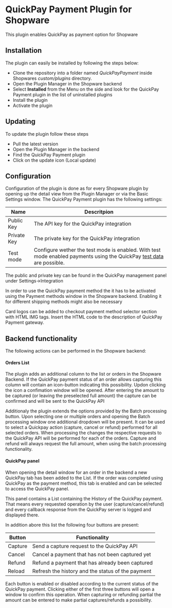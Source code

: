 # QuickPay Payment Plugin for Shopware #
This plugin enables QuickPay as payment option for Shopware
## Installation ##
The plugin can easily be installed by following the steps below:
- Clone the repository into a folder named *QuickPayPayment* inside Shopwares *custom/plugins* directory.
- Open the Plugin Manager in the Shopware backend
- Select **Installed** from the Menu on the side and look for the QuickPay Payment plugin in the list of uninstalled plugins
- Install the plugin
- Activate the plugin

## Updating ##
To update the plugin follow these steps
- Pull the latest version
- Open the Plugin Manager in the backend
- Find the QuickPay Payment plugin
- Click on the update icon (Local update)

## Configuration ##
Configuration of the plugin is done as for every Shopware plugin by opening up the detail view from the Plugin Manager or via the Basic Settings window.
The QuickPay Payment plugin has the following settings:

|  Name        | Descritpion                                   |
| ------------ | --------------------------------------------- |
|  Public Key  | The API key for the QuickPay integration      |
|  Private Key | The private key for the QuickPay integration  |
|  Test mode   | Configure wether the test mode is enabled. With test mode enabled payments using the QuickPay [test data](https://learn.quickpay.net/tech-talk/appendixes/test/ "test data") are possible.  |


The public and private key can be found in the QuickPay management panel under Settings->Integration

In order to use the QuickPay payment method the it has to be activated using the Payment methods window in the Shopware backend. Enabling it for different shipping methods might also be necessary

Card logos can be added to checkout payment method selector section with HTML IMG tags. Insert the HTML code to the description of QuickPay Payment gateway.

## Backend functionality ##
The following actions can be performed in the Shopware backend:

#### Orders List ####
The plugin adds an additional column to the list or orders in the Shopware Backend. If the QuickPay payment status of an order allows capturing this column will contain an icon-button indicating this possibility. Updon clicking the icon a confimation window will be opened. After entering the amount to be captured (or leaving the preselected full amount) the capture can be confirmed and will be sent to the QuickPay API

Additionaly the plugin extends the options provided by the Batch processing button. Upon selecting one or multiple orders and opening the Batch processing window one additional dropdown will be present. It can be used to select a Quickpay action (capture, cancel or refund) performed for all selected orders. When processing the changes the respective requests to the QuickPay API will be performed for each of the orders. Capture and refund will always request the full amount, when using the batch processing functionality.

#### QuickPay panel ####
When opening the detail window for an order in the backend a new QuickPay tab has been added to the List. If the order was completed using QuickPay as the payment method, this tab is enabled and can be selected to access the QuickPay panel.

This panel contains a List containing the History of the QuickPay payment. That means every requested operation by the user (capture/cancel/refund) and every callback response from the QuickPay server is logged and displayed there.

In addition abore this list the following four buttons are present:

| Button   | Functionality                                      |
| -------- | -------------------------------------------------- |
| Capture  | Send a capture request to the QuickPay API         |
| Cancel   | Cancel a payment that has not been captured yet    |
| Refund   | Refund a payment that has already been captured    |
| Reload   | Refresh the history and the status of the payment  |


Each button is enabled or disabled according to the current status of the QuickPay payment.
Clicking either of the first three buttons will open a window to confirm this operation. When capturing or refunding partial the amount can be entered to make partial captures/refunds a possibility.
